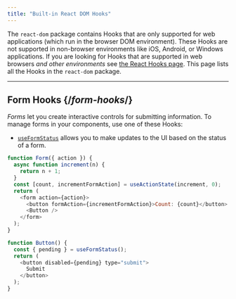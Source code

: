 ```yaml
---
title: "Built-in React DOM Hooks"
---
```


<Intro>

The `react-dom` package contains Hooks that are only supported for web applications (which run in the browser DOM environment). These Hooks are not supported in non-browser environments like iOS, Android, or Windows applications. If you are looking for Hooks that are supported in web browsers *and other environments* see [the React Hooks page](/reference/react/hooks). This page lists all the Hooks in the `react-dom` package.

</Intro>

---

## Form Hooks {/*form-hooks*/}

*Forms* let you create interactive controls for submitting information.  To manage forms in your components, use one of these Hooks:

* [`useFormStatus`](/reference/react-dom/hooks/useFormStatus) allows you to make updates to the UI based on the status of a form.

```js
function Form({ action }) {
  async function increment(n) {
    return n + 1;
  }
  const [count, incrementFormAction] = useActionState(increment, 0);
  return (
    <form action={action}>
      <button formAction={incrementFormAction}>Count: {count}</button>
      <Button />
    </form>
  );
}

function Button() {
  const { pending } = useFormStatus();
  return (
    <button disabled={pending} type="submit">
      Submit
    </button>
  );
}
```
